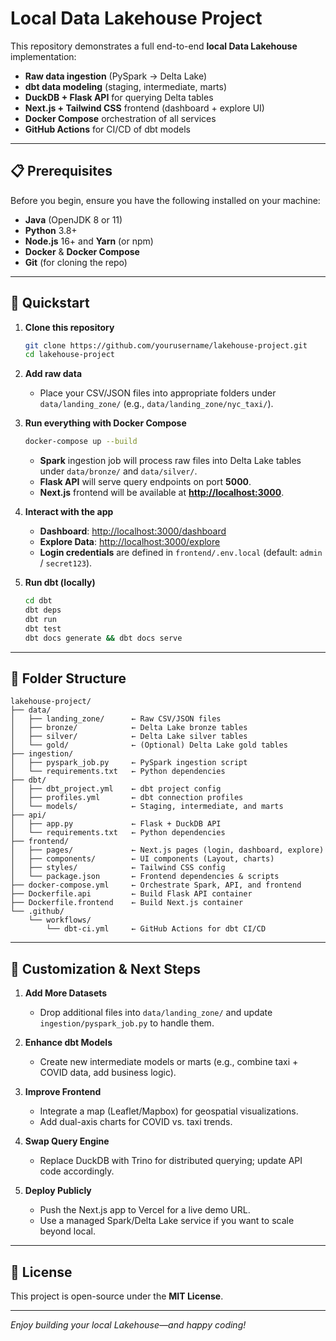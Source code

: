 # Local Data Lakehouse Project

This repository demonstrates a full end-to-end **local Data Lakehouse** implementation:

* **Raw data ingestion** (PySpark → Delta Lake)
* **dbt data modeling** (staging, intermediate, marts)
* **DuckDB + Flask API** for querying Delta tables
* **Next.js + Tailwind CSS** frontend (dashboard + explore UI)
* **Docker Compose** orchestration of all services
* **GitHub Actions** for CI/CD of dbt models

---

## 📋 Prerequisites

Before you begin, ensure you have the following installed on your machine:

* **Java** (OpenJDK 8 or 11)
* **Python** 3.8+
* **Node.js** 16+ and **Yarn** (or npm)
* **Docker** & **Docker Compose**
* **Git** (for cloning the repo)

---

## 🚀 Quickstart

1. **Clone this repository**

   ```bash
   git clone https://github.com/yourusername/lakehouse-project.git
   cd lakehouse-project
   ```

2. **Add raw data**

   * Place your CSV/JSON files into appropriate folders under `data/landing_zone/` (e.g., `data/landing_zone/nyc_taxi/`).

3. **Run everything with Docker Compose**

   ```bash
   docker-compose up --build
   ```

   * **Spark** ingestion job will process raw files into Delta Lake tables under `data/bronze/` and `data/silver/`.
   * **Flask API** will serve query endpoints on port **5000**.
   * **Next.js** frontend will be available at **[http://localhost:3000](http://localhost:3000)**.

4. **Interact with the app**

   * **Dashboard**: [http://localhost:3000/dashboard](http://localhost:3000/dashboard)
   * **Explore Data**: [http://localhost:3000/explore](http://localhost:3000/explore)
   * **Login credentials** are defined in `frontend/.env.local` (default: `admin` / `secret123`).

5. **Run dbt (locally)**

   ```bash
   cd dbt
   dbt deps
   dbt run
   dbt test
   dbt docs generate && dbt docs serve
   ```

---

## 📂 Folder Structure

```
lakehouse-project/
├── data/
│   ├── landing_zone/      ← Raw CSV/JSON files
│   ├── bronze/            ← Delta Lake bronze tables
│   ├── silver/            ← Delta Lake silver tables
│   └── gold/              ← (Optional) Delta Lake gold tables
├── ingestion/
│   ├── pyspark_job.py     ← PySpark ingestion script
│   └── requirements.txt   ← Python dependencies
├── dbt/
│   ├── dbt_project.yml    ← dbt project config
│   ├── profiles.yml       ← dbt connection profiles
│   └── models/            ← Staging, intermediate, and marts
├── api/
│   ├── app.py             ← Flask + DuckDB API
│   └── requirements.txt   ← Python dependencies
├── frontend/
│   ├── pages/             ← Next.js pages (login, dashboard, explore)
│   ├── components/        ← UI components (Layout, charts)
│   ├── styles/            ← Tailwind CSS config
│   └── package.json       ← Frontend dependencies & scripts
├── docker-compose.yml     ← Orchestrate Spark, API, and frontend
├── Dockerfile.api         ← Build Flask API container
├── Dockerfile.frontend    ← Build Next.js container
└── .github/
    └── workflows/
        └── dbt-ci.yml     ← GitHub Actions for dbt CI/CD
```

---

## 🔧 Customization & Next Steps

1. **Add More Datasets**

   * Drop additional files into `data/landing_zone/` and update `ingestion/pyspark_job.py` to handle them.

2. **Enhance dbt Models**

   * Create new intermediate models or marts (e.g., combine taxi + COVID data, add business logic).

3. **Improve Frontend**

   * Integrate a map (Leaflet/Mapbox) for geospatial visualizations.
   * Add dual-axis charts for COVID vs. taxi trends.

4. **Swap Query Engine**

   * Replace DuckDB with Trino for distributed querying; update API code accordingly.

5. **Deploy Publicly**

   * Push the Next.js app to Vercel for a live demo URL.
   * Use a managed Spark/Delta Lake service if you want to scale beyond local.

---

## 📄 License

This project is open-source under the **MIT License**. 

---

*Enjoy building your local Lakehouse—and happy coding!*
